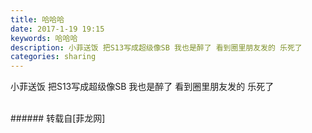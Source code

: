 ```yaml
---
title: 哈哈哈
date: 2017-1-19 19:15
keywords: 哈哈哈
description: 小菲送饭 把S13写成超级像SB 我也是醉了 看到圈里朋友发的 乐死了
categories: sharing
---
```

<td class="t_f" id="postmessage_466077">

小菲送饭 把S13写成超级像SB 我也是醉了 看到圈里朋友发的 乐死了<br/>
<img alt="" border="0" class="zoom" data-cf-modified-376cf8c3251ce6c6b865815a-="" file="http://www.flw.ph/data/appbyme/upload/image/201701/19/3L4OyFK1GDvi.jpg" id="aimg_V3ZTk" lazyloadthumb="1" onclick="" onmouseover="" src="http://www.flw.ph/data/appbyme/upload/image/201701/19/3L4OyFK1GDvi.jpg"/><br/>
<br/>
</td>
###### 转载自[菲龙网]